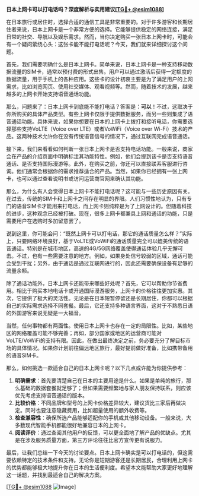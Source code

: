 **日本上网卡可以打电话吗？深度解析与实用建议[[TG💪+ @esim1088](https://t.me/s/esim1088)]**

在日本旅行或居住时，选择合适的通信工具是非常重要的。对于许多游客和长期居住者来说，日本上网卡是一个非常方便的选择。它能够提供稳定的网络连接，满足日常的社交、导航以及娱乐需求。然而，当你决定购买一张日本上网卡时，可能会有一个疑问萦绕心头：这张卡能不能打电话呢？今天，我们就来详细探讨这个问题。

首先，我们需要明确什么是日本上网卡。简单来说，日本上网卡是一种支持移动数据流量的SIM卡，通常以预付费的形式出售。用户可以通过激活后获得一定额度的数据流量，用于手机上的各种应用。这些卡的设计初衷主要是为了满足用户的上网需求，比如浏览网页、使用社交媒体、观看视频等。然而，随着技术的发展，越来越多的上网卡开始支持语音通话功能。

那么，问题来了：日本上网卡到底能不能打电话？答案是：**可以**！不过，这取决于你所购买的具体产品类型。有些上网卡仅限于提供数据服务，而另一些则集成了语音通话功能。具体来说，如果你想要在日本的上网卡上拨打和接听电话，你需要选择那些支持VoLTE（Voice over LTE）或者VoWiFi（Voice over Wi-Fi）技术的产品。这两种技术允许你在没有传统语音信号的情况下，通过互联网完成语音通话。

接下来，我们来看看如何判断一张日本上网卡是否支持电话功能。一般来说，商家会在产品的介绍页面中明确标注其功能特性。例如，他们会提到该卡是否支持语音通话、是否支持国际漫游等。此外，在购买之前，你还可以直接联系客服进行咨询。他们通常会根据你的需求推荐适合的产品。当然，如果你已经拥有一张上网卡，也可以通过查看说明书或访问运营商官网来确认其功能。

那么，为什么有人会觉得日本上网卡不能打电话呢？这可能与一些历史原因有关。在过去，传统的SIM卡和上网卡之间存在明显的界限。人们习惯性地认为，只有专门的语音SIM卡才能用来打电话，而上网卡则纯粹是为了上网设计的。但随着科技的进步，这种观念已经被打破。现在，很多上网卡都兼具上网和通话的功能，只是需要用户在选购时多加留意罢了。

说到这里，你可能会问：“既然上网卡可以打电话，那它的通话质量怎么样？”实际上，只要网络环境良好，基于VoLTE或VoWiFi的通话质量完全可以媲美传统的语音通话。特别是在城市地区，高速的4G/5G网络覆盖使得通话体验几乎无懈可击。不过，也有一些需要注意的地方。例如，如果身处信号较弱的区域，通话可能会受到干扰；另外，由于通话是通过互联网进行的，因此还需要确保设备有足够的流量余额。

除了通话功能外，日本上网卡还能带来哪些好处呢？首先，它可以帮助你节省费用。相比于购买本地电话卡或开通国际漫游服务，上网卡的价格往往更加实惠。其次，它提供了极大的灵活性。无论是在日本短暂停留还是长期居住，你都可以根据自己的实际需求选择不同套餐。最后，它还支持多种语言界面，这对于不熟悉日语的外国游客来说无疑是一大福音。

当然，任何事物都有两面性。使用日本上网卡也存在一定的局限性。比如，某些地区的网络覆盖可能不够完善；再如，部分国家或地区的运营商可能对VoLTE/VoWiFi的支持有限。因此，在做出最终决定之前，务必要充分了解目标市场的具体情况。如果你计划前往偏远地区旅行，最好提前做好准备，比如携带备用的语音SIM卡。

那么，如何挑选一款适合自己的日本上网卡呢？以下几点或许能为你提供参考：

1. **明确需求**：首先要清楚自己在日本的主要用途是什么。如果是单纯的旅行，那么基础的数据套餐就足够了；但如果需要频繁地与家人朋友保持联系，则应该优先考虑支持语音通话的版本。
2. **比较价格**：不同品牌和型号的上网卡价格差异较大，建议货比三家后再做决定。同时也要注意隐藏费用，比如超量使用的额外收费等。
3. **检查兼容性**：确保所选产品能够适配你的手机或其他移动设备。一般来说，大多数现代智能手机都能很好地兼容日本的上网卡。
4. **阅读评价**：通过查阅其他用户的反馈，可以更全面地了解产品的优缺点。尤其是在涉及服务质量方面，第三方评论往往比官方宣传更有说服力。

最后，让我们总结一下今天的讨论要点。日本上网卡确实是可以打电话的，但这需要依赖特定的技术条件和支持。无论你是短期游客还是长期居民，合理利用上网卡的优势都能够极大地提升你在日本的生活便利度。希望本文能帮助大家更好地理解这一话题，并找到最适合自己的解决方案。

[[TG💪+ @esim1088](https://t.me/s/esim1088) ![Image](https://i.postimg.cc/4NQfJmqS/Snipaste-2025-05-13-00-14-12.png)]